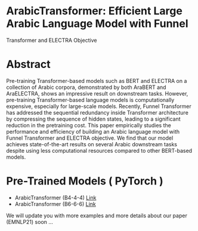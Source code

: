 # ArabicTransformer: Efficient Large Arabic Language Model with Funnel
Transformer and ELECTRA Objective 

# Abstract

Pre-training Transformer-based models such
as BERT and ELECTRA on a collection
of Arabic corpora, demonstrated by both
AraBERT and AraELECTRA, shows an impressive
result on downstream tasks. However,
pre-training Transformer-based language
models is computationally expensive, especially
for large-scale models. Recently, Funnel
Transformer has addressed the sequential
redundancy inside Transformer architecture by
compressing the sequence of hidden states,
leading to a significant reduction in the pretraining
cost. This paper empirically studies
the performance and efficiency of building
an Arabic language model with Funnel Transformer
and ELECTRA objective. We find that
our model achieves state-of-the-art results on
several Arabic downstream tasks despite using
less computational resources compared to
other BERT-based models.

# Pre-Trained Models ( PyTorch )

- ArabicTransformer (B4-4-4) [Link](https://huggingface.co/sultan/ArabicTransformer-small)
- ArabicTransformer (B6-6-6) [Link](https://huggingface.co/sultan/ArabicTransformer-intermediate)

We will update you with more examples and more details about our paper (EMNLP21) soon ...
